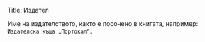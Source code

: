 Title: Издател

Име на издателството, както е посочено в книгата, например: `Издателска къща „Портокал“`.
